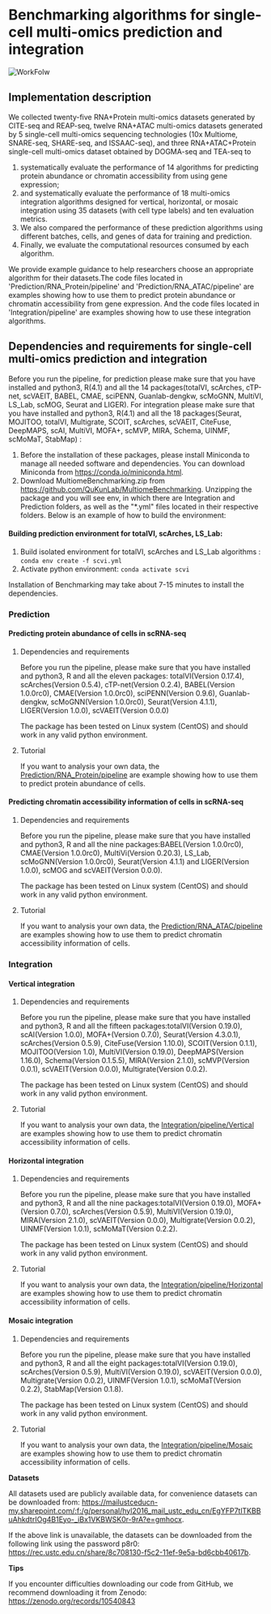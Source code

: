 # Benchmarking algorithms for single-cell multi-omics prediction and integration
![WorkFolw](./fig/pipeline.png)

## Implementation description

  We collected twenty-five RNA+Protein multi-omics datasets generated by CITE-seq and REAP-seq, twelve RNA+ATAC multi-omics datasets generated by 5 single-cell multi-omics sequencing technologies (10x Multiome, SNARE-seq, SHARE-seq, and ISSAAC-seq), and three RNA+ATAC+Protein single-cell multi-omics dataset obtained by DOGMA-seq and TEA-seq to 
  1) systematically evaluate the performance of 14 algorithms for predicting protein abundance or chromatin accessibility from using gene expression;
  2) and systematically evaluate the performance of 18 multi-omics integration algorithms designed for vertical, horizontal, or mosaic integration using 35 datasets (with cell type labels) and ten evaluation metrics. 
  3) We also compared the performance of these prediction algorithms using different batches, cells, and genes of data for training and prediction.
  4) Finally, we evaluate the computational resources consumed by each algorithm.

  We provide example guidance to help researchers choose an appropriate algorithm for their datasets.The code files located in 'Prediction/RNA_Protein/pipeline' and 'Prediction/RNA_ATAC/pipeline' are examples showing how to use them to predict protein abundance or chromatin accessibility from gene expression. And the code files located in 'Integration/pipeline' are examples showing how to use these integration algorithms.


## Dependencies and requirements for single-cell multi-omics prediction and integration

 Before you run the pipeline, for prediction please make sure that you have installed and python3, R(4.1) and all the 14 packages(totalVI, scArches, cTP-net, scVAEIT, BABEL, CMAE, sciPENN, Guanlab-dengkw, scMoGNN, MultiVI, LS_Lab, scMOG, Seurat and LIGER).
 For integration please make sure that you have installed and python3, R(4.1) and all the 18 packages(Seurat, MOJITOO, totalVI, Multigrate, SCOIT, scArches, scVAEIT, CiteFuse, DeepMAPS, scAI, MultiVI, MOFA+, scMVP, MIRA, Schema, UINMF, scMoMaT, StabMap) :
1. Before the installation of these packages, please install Miniconda to manage all needed software and dependencies. You can download Miniconda from https://conda.io/miniconda.html.
2. Download MultiomeBenchmarking.zip from https://github.com/QuKunLab/MultiomeBenchmarking. Unzipping the package and you will see env, in which there are Integration and Prediction folders, as well as the "*.yml" files located in their respective folders. Below is an example of how to build the environment:
#### Building prediction environment for totalVI, scArches, LS_Lab:
   1. Build isolated environment for totalVI, scArches and LS_Lab algorithms : 
   `conda env create -f scvi.yml`
   2. Activate python environment: 
   `conda activate scvi`

Installation of Benchmarking may take about 7-15 minutes to install the dependencies.

### Prediction
#### Predicting protein abundance of cells in scRNA-seq

1. Dependencies and requirements

    Before you run the pipeline, please make sure that you have installed and python3, R and all the eleven packages: totalVI(Version 0.17.4), scArches(Version 0.5.4), cTP-net(Version 0.2.4), BABEL(Version 1.0.0rc0), CMAE(Version 1.0.0rc0), sciPENN(Version 0.9.6), Guanlab-dengkw, scMoGNN(Version 1.0.0rc0), Seurat(Version 4.1.1), LIGER(Version 1.0.0),  scVAEIT(Version 0.0.0)
 
   The package has been tested on Linux system (CentOS) and should work in any valid python environment. 

2. Tutorial

   If you want to analysis your own data, the [Prediction/RNA_Protein/pipeline](code/Prediction/RNA_Protein/pipeline) are example showing how to use them to predict protein abundance of cells.
  
#### Predicting chromatin accessibility information of cells in scRNA-seq

1.  Dependencies and requirements

    Before you run the pipeline, please make sure that you have installed and python3, R and all the nine packages:BABEL(Version 1.0.0rc0), CMAE(Version 1.0.0rc0), MultiVi(Version 0.20.3), LS_Lab, scMoGNN(Version 1.0.0rc0), Seurat(Version 4.1.1) and LIGER(Version 1.0.0), scMOG and scVAEIT(Version 0.0.0).
 
    The package has been tested on Linux system (CentOS) and should work in any valid python environment. 

2. Tutorial

   If you want to analysis your own data, the [Prediction/RNA_ATAC/pipeline](code/Prediction/RNA_ATAC/pipeline) are examples showing how to use them to predict chromatin accessibility information of cells.

### Integration
#### Vertical integration

1.  Dependencies and requirements

    Before you run the pipeline, please make sure that you have installed and python3, R and all the fifteen packages:totalVI(Version 0.19.0), scAI(Version 1.0.0), MOFA+(Version 0.7.0), Seurat(Version 4.3.0.1), scArches(Version 0.5.9), CiteFuse(Version 1.10.0), SCOIT(Version 0.1.1), MOJITOO(Version 1.0), MultiVI(Version 0.19.0), DeepMAPS(Version 1.16.0), Schema(Version 0.1.5.5), MIRA(Version 2.1.0), scMVP(Version 0.0.1), scVAEIT(Version 0.0.0), Multigrate(Version 0.0.2).
 
    The package has been tested on Linux system (CentOS) and should work in any valid python environment. 

2. Tutorial

   If you want to analysis your own data, the [Integration/pipeline/Vertical](code/Integration/pipeline/Vertical) are examples showing how to use them to predict chromatin accessibility information of cells.

#### Horizontal integration

1.  Dependencies and requirements

    Before you run the pipeline, please make sure that you have installed and python3, R and all the nine packages:totalVI(Version 0.19.0), MOFA+(Version 0.7.0), scArches(Version 0.5.9), MultiVI(Version 0.19.0), MIRA(Version 2.1.0), scVAEIT(Version 0.0.0), Multigrate(Version 0.0.2), UINMF(Version 1.0.1), scMoMaT(Version 0.2.2).
 
    The package has been tested on Linux system (CentOS) and should work in any valid python environment. 

2. Tutorial

   If you want to analysis your own data, the [Integration/pipeline/Horizontal](code/Integration/pipeline/Horizontal) are examples showing how to use them to predict chromatin accessibility information of cells.

#### Mosaic integration

1.  Dependencies and requirements

    Before you run the pipeline, please make sure that you have installed and python3, R and all the eight packages:totalVI(Version 0.19.0), scArches(Version 0.5.9), MultiVI(Version 0.19.0), scVAEIT(Version 0.0.0), Multigrate(Version 0.0.2), UINMF(Version 1.0.1), scMoMaT(Version 0.2.2), StabMap(Version 0.1.8).
 
    The package has been tested on Linux system (CentOS) and should work in any valid python environment. 

2. Tutorial

   If you want to analysis your own data, the [Integration/pipeline/Mosaic](code/Integration/pipeline/Mosaic) are examples showing how to use them to predict chromatin accessibility information of cells.

__Datasets__

  All datasets used are publicly available data, for convenience datasets can be downloaded from: https://mailustceducn-my.sharepoint.com/:f:/g/personal/hyl2016_mail_ustc_edu_cn/EgYFP7tlTKBBuAhkdtrIOg4B1Eyo-_iBx1VKBWSK0r-9rA?e=gmhocx.
  
  If the above link is unavailable, the datasets can be downloaded from the following link using the password p8r0: https://rec.ustc.edu.cn/share/8c708130-f5c2-11ef-9e5a-bd6cbb40617b.

__Tips__

  If you encounter difficulties downloading our code from GitHub, we recommend downloading it from Zenodo: https://zenodo.org/records/10540843

<!--For citation and further information please refer to: __Li, B., Zhang, W., Guo, C. et al. Benchmarking spatial and single-cell transcriptomics integration methods for transcript distribution prediction and cell type deconvolution. Nat Methods (2022). https://doi.org/10.1038/s41592-022-01480-9__.-->


